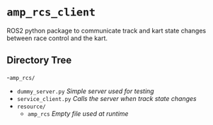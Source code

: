 # `amp_rcs_client`

ROS2 python package to communicate track and kart state changes between race control and the kart.

## Directory Tree

-`amp_rcs/`

- `dummy_server.py` _Simple server used for testing_
- `service_client.py` _Calls the server when track state changes_
- `resource/`
  - `amp_rcs` _Empty file used at runtime_

